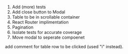 1. Add (more) tests
2. Add close button to Modal
3. Table to be in scrollable container
4. React Router implimentation
5. Pagination
6. Isolate tests for accurate coverage
7. Move modal to seperate compoenet


add comment for table row to be clicked (used "i" instead).
